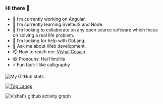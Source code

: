 ### Hi there 👋

- 🔭 I’m currently working on Angular.
- 🌱 I’m currently learning SvelteJS and Node.
- 👯 I’m looking to collaborate on any open source software which focus on solving a real life problem.
- 🤔 I’m looking for help with GoLang.
- 💬 Ask me about Web development.
- 📫 How to reach me: [Vishal Gosain](https://twitter.com/vishugosain)
- 😄 Pronouns: He/Him/His
- ⚡ Fun fact: I like calligraphy

![My GitHub stats](https://github-readme-stats.vercel.app/api?username=vishugosain&show_icons=true&theme=radical&count_private=true)

[![Top Langs](https://github-readme-stats.vercel.app/api/top-langs/?username=vishugosain&layout=compact&theme=radical)](https://github.com/anuraghazra/github-readme-stats)

![Vishal's github activity graph](https://activity-graph.herokuapp.com/graph?username=vishugosain&theme=dracula)
